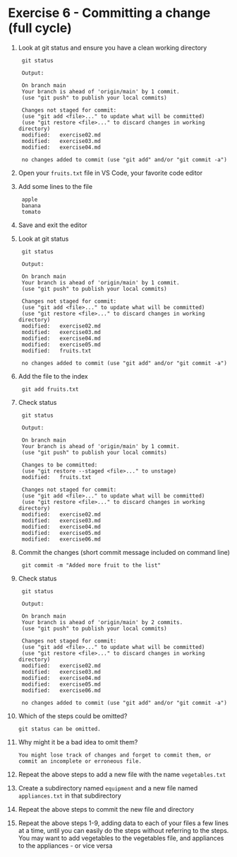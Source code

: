 # Exercise 6 - Committing a change (full cycle)

1. Look at git status and ensure you have a clean working directory

        git status

        Output:

        On branch main
        Your branch is ahead of 'origin/main' by 1 commit.
        (use "git push" to publish your local commits)

        Changes not staged for commit:
        (use "git add <file>..." to update what will be committed)
        (use "git restore <file>..." to discard changes in working directory)
        modified:   exercise02.md
        modified:   exercise03.md
        modified:   exercise04.md

        no changes added to commit (use "git add" and/or "git commit -a")

2. Open your `fruits.txt` file  in VS Code, your favorite code editor

3. Add some lines to the file

        apple
        banana
        tomato

4. Save and exit the editor

5. Look at git status

        git status

        Output:

        On branch main
        Your branch is ahead of 'origin/main' by 1 commit.
        (use "git push" to publish your local commits)

        Changes not staged for commit:
        (use "git add <file>..." to update what will be committed)
        (use "git restore <file>..." to discard changes in working directory)
        modified:   exercise02.md
        modified:   exercise03.md
        modified:   exercise04.md
        modified:   exercise05.md
        modified:   fruits.txt

        no changes added to commit (use "git add" and/or "git commit -a")

6. Add the file to the index

        git add fruits.txt

7. Check status

        git status

        Output:

        On branch main
        Your branch is ahead of 'origin/main' by 1 commit.
        (use "git push" to publish your local commits)

        Changes to be committed:
        (use "git restore --staged <file>..." to unstage)
        modified:   fruits.txt

        Changes not staged for commit:
        (use "git add <file>..." to update what will be committed)
        (use "git restore <file>..." to discard changes in working directory)
        modified:   exercise02.md
        modified:   exercise03.md
        modified:   exercise04.md
        modified:   exercise05.md
        modified:   exercise06.md

8. Commit the changes (short commit message included on command line)

        git commit -m "Added more fruit to the list"

9. Check status

        git status

        Output:
        
        On branch main
        Your branch is ahead of 'origin/main' by 2 commits.
        (use "git push" to publish your local commits)

        Changes not staged for commit:
        (use "git add <file>..." to update what will be committed)
        (use "git restore <file>..." to discard changes in working directory)
        modified:   exercise02.md
        modified:   exercise03.md
        modified:   exercise04.md
        modified:   exercise05.md
        modified:   exercise06.md

        no changes added to commit (use "git add" and/or "git commit -a")

10. Which of the steps could be omitted?

        git status can be omitted.

11. Why might it be a bad idea to omit them?

        You might lose track of changes and forget to commit them, or commit an incomplete or erroneous file.

12. Repeat the above steps to add a new file with the name `vegetables.txt`

13. Create a subdirectory named `equipment` and a new file named `appliances.txt` in that subdirectory

14. Repeat the above steps to commit the new file and directory

15. Repeat the above steps 1-9, adding data to each of your files a few lines at a time, until you can easily do the steps without referring to the steps. You may want to add vegetables to the vegetables file, and appliances to the appliances - or vice versa